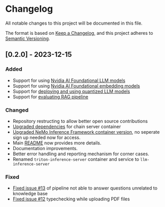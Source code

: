 # Changelog
All notable changes to this project will be documented in this file.

The format is based on [Keep a Changelog](https://keepachangelog.com/en/1.0.0/), and this project adheres to [Semantic Versioning](https://semver.org/spec/v2.0.0.html).


## [0.2.0] - 2023-12-15

### Added

- Support for using [Nvidia AI Foundational LLM models](./docs/rag/aiplayground.md#using-nvdia-cloud-based-llms)
- Support for using [Nvidia AI Foundational embedding models](./docs/rag/aiplayground.md#using-nvidia-cloud-based-embedding-models)
- Support for [deploying and using quantized LLM models](./docs/rag/llm_inference_server.md#quantized-llama2-model-deployment)
- Support for [evaluating RAG pipeline](./evaluation/README.md)

### Changed

- Repository restructing to allow better open source contributions
- [Upgraded dependencies](./RetrievalAugmentedGeneration/Dockerfile) for chain server container
- [Upgraded NeMo Inference Framework container version](./RetrievalAugmentedGeneration/llm-inference-server/Dockerfile), no seperate sign up needed now for access.
- Main [README](./README.md) now provides more details.
- Documentation improvements.
- Better error handling and reporting mechanism for corner cases.
- Renamed `triton-inference-server` container and service to `llm-inference-server`

### Fixed

- [Fixed issue #13](https://github.com/NVIDIA/GenerativeAIExamples/issues/13) of pipeline not able to answer questions unrelated to knowledge base
- [Fixed issue #12](https://github.com/NVIDIA/GenerativeAIExamples/issues/12) typechecking while uploading PDF files